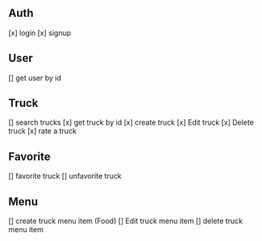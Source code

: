 
## Auth
[x] login
[x] signup

## User
[] get user by id

## Truck
[] search trucks
[x] get truck by id
[x] create truck
[x] Edit truck
[x] Delete truck
[x] rate a truck

## Favorite
[] favorite truck
[] unfavorite truck

## Menu
[] create truck menu item (Food)
[] Edit truck menu item
[] delete truck menu item
